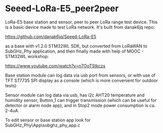# Seeed-LoRa-E5_peer2peer
LoRa-E5 base station and sensor, peer to peer LoRa range test device. This is a basic device made to test LoRa network. It's built from danak6jq repo: 

https://github.com/danak6jq/Seeed-LoRa-E5 

as a base with v1.2.0 STM32WL SDK, but converted from LoRaWAN to SubGHz_Phy application, and then finally made with help of MOOC - STM32WL workshop: 

https://www.youtube.com/watch?v=n7OoTStkczs

Base station module can log data via usb port from sensors, or with use of TFT ST7735 SPI display as a console (which is more convenient for outdoor tests)

Sensor module can log data via usb, has i2c AHT20 temperature and humidity sensor, 
Button_1 can trigger transmission (which can be useful for detector or alarm node app), 
and in Stop2 mode power consumption is ca. 2-4uA.

To edit sensor or base station app look for SubGHz_Phy\App\subghz_phy_app.c
